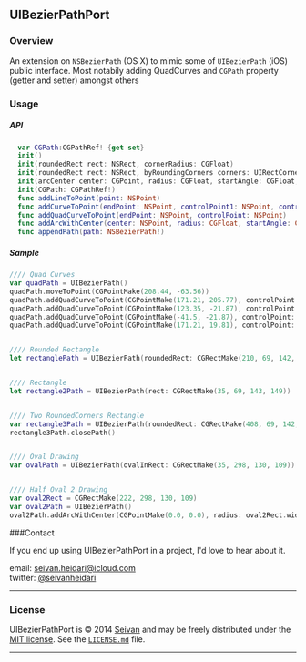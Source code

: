 ## UIBezierPathPort

### Overview
An extension on ```NSBezierPath``` (OS X) to mimic some of ```UIBezierPath``` (iOS) public interface.
Most notabily adding QuadCurves and ```CGPath``` property (getter and setter) amongst others



### Usage

##### API
```swift
  var CGPath:CGPathRef! {get set}
  init()
  init(roundedRect rect: NSRect, cornerRadius: CGFloat)
  init(roundedRect rect: NSRect, byRoundingCorners corners: UIRectCorner, cornerRadii: NSSize)
  init(arcCenter center: CGPoint, radius: CGFloat, startAngle: CGFloat, endAngle: CGFloat, clockwise: Bool)
  init(CGPath: CGPathRef!)
  func addLineToPoint(point: NSPoint)
  func addCurveToPoint(endPoint: NSPoint, controlPoint1: NSPoint, controlPoint2: NSPoint)
  func addQuadCurveToPoint(endPoint: NSPoint, controlPoint: NSPoint)
  func addArcWithCenter(center: NSPoint, radius: CGFloat, startAngle: CGFloat, endAngle: CGFloat, clockwise: Bool)
  func appendPath(path: NSBezierPath!)
```

##### Sample
```swift
//// Quad Curves
var quadPath = UIBezierPath()
quadPath.moveToPoint(CGPointMake(208.44, -63.56))
quadPath.addQuadCurveToPoint(CGPointMake(171.21, 205.77), controlPoint: CGPointMake(205.78, -60.35))
quadPath.addQuadCurveToPoint(CGPointMake(123.35, -21.87), controlPoint: CGPointMake(11.68, 67.9))
quadPath.addQuadCurveToPoint(CGPointMake(-41.5, -21.87), controlPoint: CGPointMake(123.35, -21.87))
quadPath.addQuadCurveToPoint(CGPointMake(171.21, 19.81), controlPoint: CGPointMake(-41.5, 186.53))


//// Rounded Rectangle 
let rectanglePath = UIBezierPath(roundedRect: CGRectMake(210, 69, 142, 149), cornerRadius: 19)


//// Rectangle
let rectangle2Path = UIBezierPath(rect: CGRectMake(35, 69, 143, 149))


//// Two RoundedCorners Rectangle
var rectangle3Path = UIBezierPath(roundedRect: CGRectMake(408, 69, 142, 149), byRoundingCorners: UIRectCorner.fromMask(UIRectCorner.TopRight.toRaw() | UIRectCorner.BottomLeft.toRaw()), cornerRadii: CGSizeMake(50, 50))
rectangle3Path.closePath()


//// Oval Drawing
var ovalPath = UIBezierPath(ovalInRect: CGRectMake(35, 298, 130, 109))


//// Half Oval 2 Drawing
var oval2Rect = CGRectMake(222, 298, 130, 109)
var oval2Path = UIBezierPath()
oval2Path.addArcWithCenter(CGPointMake(0.0, 0.0), radius: oval2Rect.width / 2, startAngle: -11 * M_PI/180, endAngle: 160 * M_PI/180, clockwise: true)

``` 





###Contact


If you end up using UIBezierPathPort in a project, I'd love to hear about it.

email: [seivan.heidari@icloud.com](mailto:seivan.heidari@icloud.com)  
twitter: [@seivanheidari](https://twitter.com/seivanheidari)

***

### License

UIBezierPathPort is © 2014 [Seivan](http://www.github.com/seivan) and may be freely
distributed under the [MIT license](http://opensource.org/licenses/MIT).
See the [`LICENSE.md`](https://github.com/seivan/UIBezierPathPort/blob/master/LICENSE.md) file.

*** 